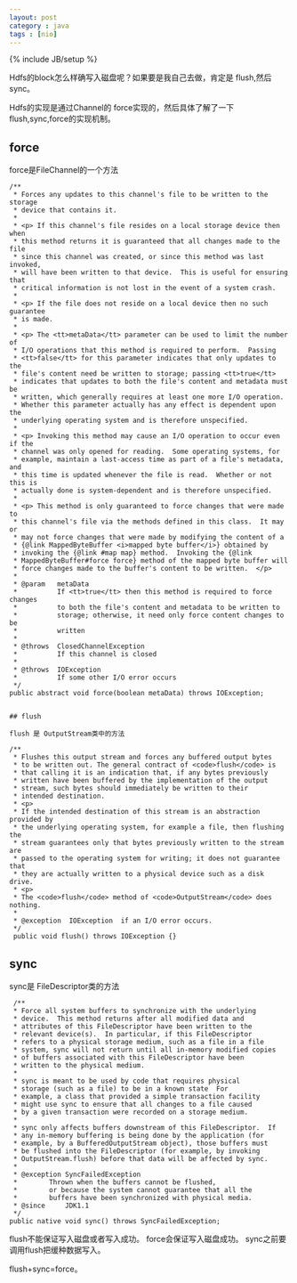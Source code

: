 ```yaml
---
layout: post
category : java 
tags : [nio]
---
```

{% include JB/setup %}



Hdfs的block怎么样确写入磁盘呢？如果要是我自己去做，肯定是 flush,然后sync。

Hdfs的实现是通过Channel的 force实现的，然后具体了解了一下flush,sync,force的实现机制。


## force

force是FileChannel的一个方法

    /**
     * Forces any updates to this channel's file to be written to the storage
     * device that contains it.
     *
     * <p> If this channel's file resides on a local storage device then when
     * this method returns it is guaranteed that all changes made to the file
     * since this channel was created, or since this method was last invoked,
     * will have been written to that device.  This is useful for ensuring that
     * critical information is not lost in the event of a system crash.
     *
     * <p> If the file does not reside on a local device then no such guarantee
     * is made.
     *
     * <p> The <tt>metaData</tt> parameter can be used to limit the number of
     * I/O operations that this method is required to perform.  Passing
     * <tt>false</tt> for this parameter indicates that only updates to the
     * file's content need be written to storage; passing <tt>true</tt>
     * indicates that updates to both the file's content and metadata must be
     * written, which generally requires at least one more I/O operation.
     * Whether this parameter actually has any effect is dependent upon the
     * underlying operating system and is therefore unspecified.
     *
     * <p> Invoking this method may cause an I/O operation to occur even if the
     * channel was only opened for reading.  Some operating systems, for
     * example, maintain a last-access time as part of a file's metadata, and
     * this time is updated whenever the file is read.  Whether or not this is
     * actually done is system-dependent and is therefore unspecified.
     *
     * <p> This method is only guaranteed to force changes that were made to
     * this channel's file via the methods defined in this class.  It may or
     * may not force changes that were made by modifying the content of a
     * {@link MappedByteBuffer <i>mapped byte buffer</i>} obtained by
     * invoking the {@link #map map} method.  Invoking the {@link
     * MappedByteBuffer#force force} method of the mapped byte buffer will
     * force changes made to the buffer's content to be written.  </p>
     *
     * @param   metaData
     *          If <tt>true</tt> then this method is required to force changes
     *          to both the file's content and metadata to be written to
     *          storage; otherwise, it need only force content changes to be
     *          written
     *
     * @throws  ClosedChannelException
     *          If this channel is closed
     *
     * @throws  IOException
     *          If some other I/O error occurs
     */
    public abstract void force(boolean metaData) throws IOException;


    ## flush

    flush 是 OutputStream类中的方法

    /**
     * Flushes this output stream and forces any buffered output bytes
     * to be written out. The general contract of <code>flush</code> is
     * that calling it is an indication that, if any bytes previously
     * written have been buffered by the implementation of the output
     * stream, such bytes should immediately be written to their
     * intended destination.
     * <p>
     * If the intended destination of this stream is an abstraction provided by
     * the underlying operating system, for example a file, then flushing the
     * stream guarantees only that bytes previously written to the stream are
     * passed to the operating system for writing; it does not guarantee that
     * they are actually written to a physical device such as a disk drive.
     * <p>
     * The <code>flush</code> method of <code>OutputStream</code> does nothing.
     *
     * @exception  IOException  if an I/O error occurs.
     */
     public void flush() throws IOException {}


## sync

sync是 FileDescriptor类的方法

     /**
     * Force all system buffers to synchronize with the underlying
     * device.  This method returns after all modified data and
     * attributes of this FileDescriptor have been written to the
     * relevant device(s).  In particular, if this FileDescriptor
     * refers to a physical storage medium, such as a file in a file
     * system, sync will not return until all in-memory modified copies
     * of buffers associated with this FileDescriptor have been
     * written to the physical medium.
     *
     * sync is meant to be used by code that requires physical
     * storage (such as a file) to be in a known state  For
     * example, a class that provided a simple transaction facility
     * might use sync to ensure that all changes to a file caused
     * by a given transaction were recorded on a storage medium.
     *
     * sync only affects buffers downstream of this FileDescriptor.  If
     * any in-memory buffering is being done by the application (for
     * example, by a BufferedOutputStream object), those buffers must
     * be flushed into the FileDescriptor (for example, by invoking
     * OutputStream.flush) before that data will be affected by sync.
     *
     * @exception SyncFailedException
     *        Thrown when the buffers cannot be flushed,
     *        or because the system cannot guarantee that all the
     *        buffers have been synchronized with physical media.
     * @since     JDK1.1
     */
    public native void sync() throws SyncFailedException;


flush不能保证写入磁盘或者写入成功。
force会保证写入磁盘成功。
sync之前要调用flush把缓种数据写入。


flush+sync=force。




